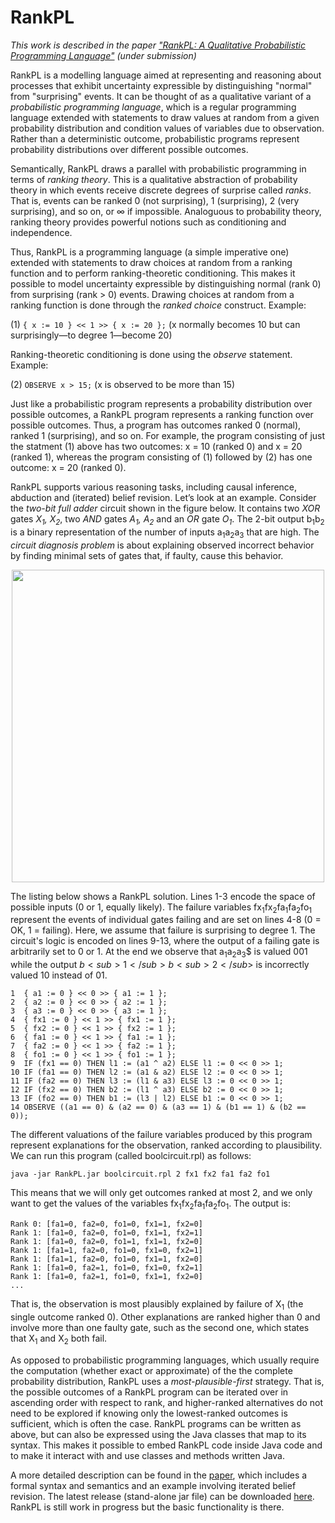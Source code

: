 # RankPL

*This work is described in the paper ["RankPL: A Qualitative Probabilistic Programming Language"](https://github.com/tjitze/RankPL/tree/master/paper/rankpl.pdf) (under submission)*

RankPL is a modelling language aimed at representing and reasoning about processes that exhibit uncertainty expressible by distinguishing "normal" from "surprising" events. It can be thought of as a qualitative variant of a *probabilistic programming language*, which is a regular programming language extended with statements to draw values at random from a given probability distribution and condition values of variables due to observation. Rather than a deterministic outcome,  probabilistic programs represent probability distributions over different possible outcomes. 

Semantically, RankPL draws a parallel with probabilistic programming in terms of *ranking theory*. This is a qualitative abstraction of probability theory in which events receive discrete degrees of surprise called *ranks*. That is, events can be ranked 0 (not surprising), 1 (surprising), 2 (very surprising), and so on, or ∞ if impossible. Analoguous to probability theory, ranking theory provides powerful notions such as conditioning and independence.

Thus, RankPL is a programming language (a simple imperative one) extended with statements to draw choices at random from a ranking function and to perform ranking-theoretic conditioning. This makes it possible to model uncertainty expressible by distinguishing normal (rank 0) from surprising (rank > 0) events. Drawing choices at random from a ranking function is done through the *ranked choice* construct. Example:

(1) `{ x := 10 } << 1 >> { x := 20 };` (x normally becomes 10 but can surprisingly—to degree 1—become 20)

Ranking-theoretic conditioning is done using the *observe* statement. Example:

(2) `OBSERVE x > 15;` (x is observed to be more than 15)

Just like a probabilistic program represents a probability distribution over possible outcomes, a RankPL program represents a ranking function over possible outcomes. Thus, a program has outcomes ranked 0 (normal), ranked 1 (surprising), and so on. For example, the program consisting of just the statment (1) above has two outcomes: x = 10 (ranked 0) and x = 20 (ranked 1), whereas the program consisting of (1) followed by (2) has one outcome: x = 20 (ranked 0). 

RankPL supports various reasoning tasks, including causal inference, abduction and (iterated) belief revision. 
Let’s look at an example. Consider the *two-bit full adder* circuit shown in the figure below. It contains two *XOR* gates *X<sub>1</sub>, X<sub>2</sub>*, two *AND* gates *A<sub>1</sub>, A<sub>2</sub>* and an *OR* gate *O<sub>1</sub>*.
The 2-bit output b<sub>1</sub>b<sub>2</sub> is a binary representation of the number of inputs a<sub>1</sub>a<sub>2</sub>a<sub>3</sub> that are high. The *circuit diagnosis problem* is about explaining observed incorrect behavior by finding minimal sets of gates that, if faulty, cause this behavior.

<p align=center>
<img src=https://github.com/tjitze/RankPL/blob/master/examples/boolcircuit.jpg width=500px />
</p>

The listing below shows a RankPL solution. Lines 1-3 encode the space of possible inputs (0 or 1, equally likely). The failure variables fx<sub>1</sub>fx<sub>2</sub>fa<sub>1</sub>fa<sub>2</sub>fo<sub>1</sub> represent the events of individual gates failing and are set on lines 4-8 (0 = OK, 1 = failing). Here, we assume that failure is surprising to degree 1. The circuit's logic is encoded on lines 9-13, where the output of a failing gate is arbitrarily set to 0 or 1. At the end we observe that a<sub>1</sub>a<sub>2</sub>a<sub>3</sub>$ is valued 001 while the output $b<sub>1</sub>b<sub>2</sub>$ is incorrectly valued 10 instead of 01.

```
1  { a1 := 0 } << 0 >> { a1 := 1 };
2  { a2 := 0 } << 0 >> { a2 := 1 };
3  { a3 := 0 } << 0 >> { a3 := 1 };
4  { fx1 := 0 } << 1 >> { fx1 := 1 };
5  { fx2 := 0 } << 1 >> { fx2 := 1 };
6  { fa1 := 0 } << 1 >> { fa1 := 1 };
7  { fa2 := 0 } << 1 >> { fa2 := 1 };
8  { fo1 := 0 } << 1 >> { fo1 := 1 };
9  IF (fx1 == 0) THEN l1 := (a1 ^ a2) ELSE l1 := 0 << 0 >> 1;
10 IF (fa1 == 0) THEN l2 := (a1 & a2) ELSE l2 := 0 << 0 >> 1;
11 IF (fa2 == 0) THEN l3 := (l1 & a3) ELSE l3 := 0 << 0 >> 1;
12 IF (fx2 == 0) THEN b2 := (l1 ^ a3) ELSE b2 := 0 << 0 >> 1;
13 IF (fo2 == 0) THEN b1 := (l3 | l2) ELSE b1 := 0 << 0 >> 1;
14 OBSERVE ((a1 == 0) & (a2 == 0) & (a3 == 1) & (b1 == 1) & (b2 == 0));
```
The different valuations of the failure variables produced by this program represent explanations for the observation, ranked according to plausibility. We can run this program (called boolcircuit.rpl) as follows:

`java -jar RankPL.jar boolcircuit.rpl 2 fx1 fx2 fa1 fa2 fo1`

This means that we will only get outcomes ranked at most 2, and we only want to get the values of the variables fx<sub>1</sub>fx<sub>2</sub>fa<sub>1</sub>fa<sub>2</sub>fo<sub>1</sub>. The output is:

```
Rank 0: [fa1=0, fa2=0, fo1=0, fx1=1, fx2=0]
Rank 1: [fa1=0, fa2=0, fo1=0, fx1=1, fx2=1]
Rank 1: [fa1=0, fa2=0, fo1=1, fx1=1, fx2=0]
Rank 1: [fa1=1, fa2=0, fo1=0, fx1=0, fx2=1]
Rank 1: [fa1=1, fa2=0, fo1=0, fx1=1, fx2=0]
Rank 1: [fa1=0, fa2=1, fo1=0, fx1=0, fx2=1]
Rank 1: [fa1=0, fa2=1, fo1=0, fx1=1, fx2=0]
...
```

That is, the observation is most plausibly explained by failure of X<sub>1</sub> (the single outcome ranked 0). Other explanations are ranked higher than 0 and involve more than one faulty gate, such as the second one, which states that X<sub>1</sub> and X<sub>2</sub> both fail.

As opposed to probabilistic programming languages, which usually require the computation (whether exact or approximate) of the the complete probability distribution, RankPL uses a *most-plausible-first* strategy. That is, the possible outcomes of a RankPL program can be iterated over in ascending order with respect to rank, 	and higher-ranked alternatives do not need to be explored if knowing only the lowest-ranked outcomes is sufficient, which is often the case. RankPL programs can be written as above, but can also be expressed using the Java classes that map to its syntax. This makes it possible to embed RankPL code inside Java code and to make it interact with and use classes and methods written Java. 

A more detailed description can be found in the [paper](https://github.com/tjitze/RankPL/tree/master/paper/rankpl.pdf), which includes a formal syntax and semantics and an example involving iterated belief revision. The latest release (stand-alone jar file) can be downloaded [here](https://github.com/tjitze/RankPL/releases). RankPL is still work in progress but the basic functionality is there.
